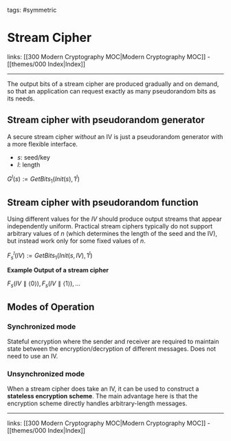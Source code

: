 tags: #symmetric

# Stream Cipher

links: [[300 Modern Cryptography MOC|Modern Cryptography MOC]] - [[themes/000 Index|Index]]

---

The output bits of a stream cipher are produced gradually and on demand, so that an application can request exactly as many pseudorandom bits as its needs.

## Stream cipher with pseudorandom generator

A secure stream cipher *without* an IV is just a pseudorandom generator with a more flexible interface.
- $s$: seed/key
- $l$: length

$G^l(s) := GetBits_1(Init(s), 1^l)$

## Stream cipher with pseudorandom function

Using different values for the $IV$ should produce output streams that appear independently uniform. Practical stream ciphers typically do not support arbitrary values of $n$ (which determines the length of the seed and the IV), but instead work only for some fixed values of $n$.

$F_s^l(IV) := GetBits_1(Init(s, IV), 1^l)$

**Example Output of a stream cipher**

$F_s(IV \parallel \langle 0 \rangle),F_s(IV \parallel \langle 1 \rangle), ...$

## Modes of Operation

### Synchronized mode

Stateful encryption where the sender and receiver are required to maintain state between the encryption/decryption of different messages. Does not need to use an IV.

### Unsynchronized mode

When a stream cipher does take an IV, it can be used to construct a **stateless encryption scheme**. The main advantage here is that the encryption scheme directly handles arbitrary-length messages.

---
links: [[300 Modern Cryptography MOC|Modern Cryptography MOC]] - [[themes/000 Index|Index]]